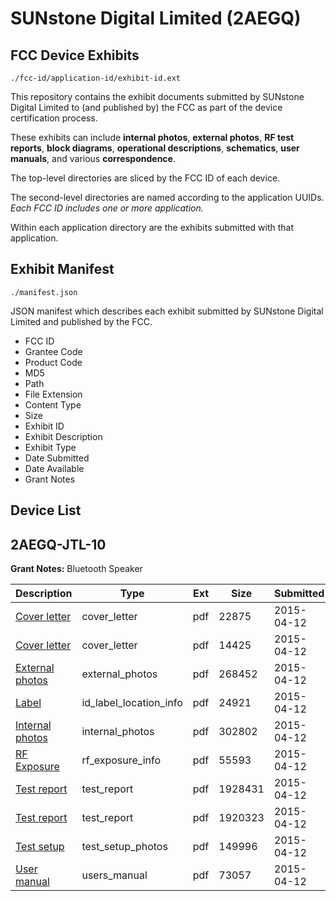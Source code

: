 # SUNstone Digital Limited (2AEGQ)
## FCC Device Exhibits

```
./fcc-id/application-id/exhibit-id.ext
```

This repository contains the exhibit documents submitted by SUNstone Digital Limited to (and published by) the FCC as part of the device certification process.

These exhibits can include **internal photos**, **external photos**, **RF test reports**, **block diagrams**, **operational descriptions**, **schematics**, **user manuals**, and various **correspondence**.

The top-level directories are sliced by the FCC ID of each device.

The second-level directories are named according to the application UUIDs. *Each FCC ID includes one or more application.*

Within each application directory are the exhibits submitted with that application. 

## Exhibit Manifest

```
./manifest.json
```

JSON manifest which describes each exhibit submitted by SUNstone Digital Limited and published by the FCC.

- FCC ID
- Grantee Code
- Product Code
- MD5
- Path
- File Extension
- Content Type
- Size
- Exhibit ID
- Exhibit Description
- Exhibit Type
- Date Submitted
- Date Available
- Grant Notes

## Device List
## 2AEGQ-JTL-10
**Grant Notes:** Bluetooth Speaker

| Description | Type | Ext | Size | Submitted | Available |
| ----------- | ---- | --- | ---- | --------- | --------- |
| [Cover letter](2AEGQ-JTL-10/90d62ebc77fbeb8777d817945ef83d68/2581774.pdf) | cover_letter | pdf | 22875 | 2015-04-12 | 2015-04-12 |
| [Cover letter](2AEGQ-JTL-10/90d62ebc77fbeb8777d817945ef83d68/2581775.pdf) | cover_letter | pdf | 14425 | 2015-04-12 | 2015-04-12 |
| [External photos](2AEGQ-JTL-10/90d62ebc77fbeb8777d817945ef83d68/2581776.pdf) | external_photos | pdf | 268452 | 2015-04-12 | 2015-04-12 |
| [Label](2AEGQ-JTL-10/90d62ebc77fbeb8777d817945ef83d68/2581777.pdf) | id_label_location_info | pdf | 24921 | 2015-04-12 | 2015-04-12 |
| [Internal photos](2AEGQ-JTL-10/90d62ebc77fbeb8777d817945ef83d68/2581778.pdf) | internal_photos | pdf | 302802 | 2015-04-12 | 2015-04-12 |
| [RF Exposure](2AEGQ-JTL-10/90d62ebc77fbeb8777d817945ef83d68/2581780.pdf) | rf_exposure_info | pdf | 55593 | 2015-04-12 | 2015-04-12 |
| [Test report](2AEGQ-JTL-10/90d62ebc77fbeb8777d817945ef83d68/2581782.pdf) | test_report | pdf | 1928431 | 2015-04-12 | 2015-04-12 |
| [Test report](2AEGQ-JTL-10/90d62ebc77fbeb8777d817945ef83d68/2581783.pdf) | test_report | pdf | 1920323 | 2015-04-12 | 2015-04-12 |
| [Test setup](2AEGQ-JTL-10/90d62ebc77fbeb8777d817945ef83d68/2581784.pdf) | test_setup_photos | pdf | 149996 | 2015-04-12 | 2015-04-12 |
| [User manual](2AEGQ-JTL-10/90d62ebc77fbeb8777d817945ef83d68/2581785.pdf) | users_manual | pdf | 73057 | 2015-04-12 | 2015-04-12 |
